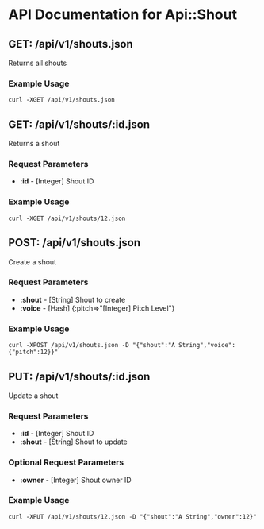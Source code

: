 # API Documentation for <span>Api::Shout</span>
## GET: /api/v1/shouts.json
Returns all shouts


### Example Usage

```
curl -XGET /api/v1/shouts.json
```

## GET: /api/v1/shouts/:id.json
Returns a shout

### Request Parameters
* **:id** - [Integer] Shout ID

### Example Usage

```
curl -XGET /api/v1/shouts/12.json
```

## POST: /api/v1/shouts.json
Create a shout

### Request Parameters
* **:shout** - [String] Shout to create
* **:voice** - [Hash] {:pitch=>"[Integer] Pitch Level"}

### Example Usage

```
curl -XPOST /api/v1/shouts.json -D "{"shout":"A String","voice":{"pitch":12}}"
```

## PUT: /api/v1/shouts/:id.json
Update a shout

### Request Parameters
* **:id** - [Integer] Shout ID
* **:shout** - [String] Shout to update
### Optional Request Parameters
* **:owner** - [Integer] Shout owner ID
### Example Usage

```
curl -XPUT /api/v1/shouts/12.json -D "{"shout":"A String","owner":12}"
```
